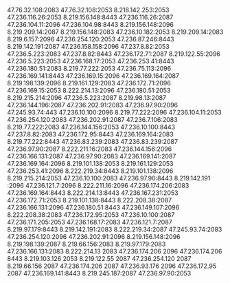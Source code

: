 47.76.32.108:2083
47.76.32.108:2053
8.218.142.253:2053
47.236.116.26:2053
8.219.156.148:8443
47.236.116.26:2087
47.236.104.11:2096
47.236.104.98:8443
8.219.156.148:2096
8.219.209.14:2087
8.219.156.148:2083
47.236.10.182:2053
8.219.209.14:2083
8.219.6.157:2096
47.236.254.120:2053
47.236.87.246:8443
8.219.142.191:2087
47.236.158.158:2096
47.237.8.82:2053
47.236.5.223:2083
47.237.8.82:8443
47.236.172.71:2087
8.219.122.55:2096
47.236.5.223:2053
47.236.168.17:2053
47.236.253.41:8443
47.236.180.51:2083
8.219.77.222:2053
47.236.75.113:2096
47.236.169.141:8443
47.236.169.15:2096
47.236.169.164:2087
8.219.198.139:2096
8.219.161.129:2083
47.236.172.71:2096
47.236.169.15:2053
8.222.214.13:2096
47.236.180.51:2053
8.219.215.214:2096
47.236.5.223:2087
8.219.98.13:2087
47.236.144.196:2087
47.236.202.91:2083
47.236.97.90:2096
47.245.93.74:443
47.236.10.100:2096
8.219.77.222:2096
47.236.104.11:2053
47.236.254.120:2083
47.236.202.91:2087
47.236.7.106:2083
8.219.77.222:2083
47.236.144.156:2053
47.236.10.100:8443
47.237.8.82:2083
47.236.172.95:8443
47.236.169.164:2083
8.219.77.222:8443
47.236.83.239:2083
47.236.83.239:2087
47.236.97.90:2087
8.222.211.16:2083
47.236.144.156:2096
47.236.166.131:2087
47.236.97.90:2083
47.236.169.141:2087
47.236.169.164:2096
8.219.101.138:2053
8.219.161.129:2053
47.236.253.41:2096
8.222.219.34:8443
8.219.101.138:2096
8.219.215.214:2053
47.236.10.100:2083
47.236.97.90:8443
8.219.142.191	:2096
47.236.121.7:2096
8.222.211.16:2096
47.236.174.206:2083
47.236.169.164:8443
8.222.214.13:8443
47.236.167.231:2053
47.236.172.71:2053
8.219.101.138:8443
8.222.208.38:2087
47.236.166.131:2096
47.236.180.51:8443
47.236.149.107:2096
8.222.208.38:2083
47.236.172.95:2053
47.236.10.100:2087
47.236.171.205:2053
47.236.168.17:2083
47.236.121.7:2087
8.219.97.179:8443
8.219.142.191:2083
8.222.219.34:2087
47.245.93.74:2083
47.236.254.120:2096
47.236.202.91:2096
8.219.156.148:2096
8.219.198.139:2087
8.219.66.156:2083
8.219.97.179:2083
47.236.166.131:2083
8.222.214.13	2083
47.236.174.206	2096
47.236.174.206	8443
8.219.103.126	2053
8.219.122.55	2087
47.236.254.120	2087
8.219.66.156	2087
47.236.174.206	2087
47.236.93.176	2096
47.236.172.95	2087
47.236.169.141:8443
8.219.245.187:2087
47.236.97.90:2053
